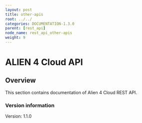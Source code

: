 ```yaml
---
layout: post
title: other-apis
root: ../../
categories: DOCUMENTATION-1.3.0
parent: [rest_api]
node_name: rest_api_other-apis
weight: 9
---
```


# ALIEN 4 Cloud API

## Overview
This section contains documentation of Alien 4 Cloud REST API.

### Version information
Version: 1.1.0

